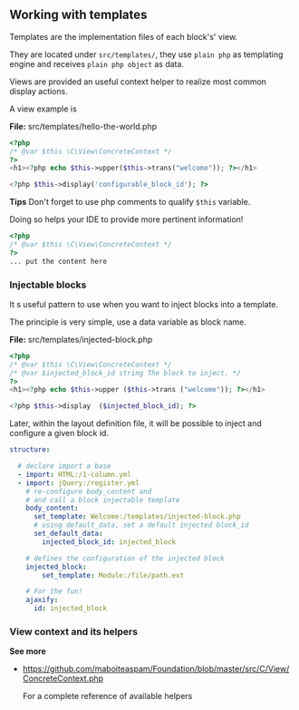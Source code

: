 ## Working with templates

Templates are the implementation files of each block's' view.

They are located under `src/templates/`,
they use `plain php` as templating engine
and receives `plain php object` as data.

Views are provided an useful context helper to
realize most common display actions.

A view example is

__File:__ src/templates/hello-the-world.php
```php
<?php
/* @var $this \C\View\ConcreteContext */
?>
<h1><?php echo $this->upper($this->trans("welcome")); ?></h1>

<?php $this->display('configurable_block_id'); ?>
```

__Tips__
Don't forget to use php comments to qualify `$this` variable.

Doing so helps your IDE to provide more pertinent information!

```php
<?php
/* @var $this \C\View\ConcreteContext */
?>
... put the content here
```

### Injectable blocks

It s useful pattern to use when you want to inject blocks into a template.

The principle is very simple, use a data variable as block name.

__File:__ src/templates/injected-block.php
```php
<?php
/* @var $this \C\View\ConcreteContext */
/* @var $injected_block_id string The block to inject. */
?>
<h1><?php echo $this->upper ($this->trans ("welcome")); ?></h1>

<?php $this->display  ($injected_block_id); ?>
```

Later, within the layout definition file,
it will be possible to inject and configure a given block id.


```yml
structure:

  # declare import a base
  - import: HTML:/1-column.yml
  - import: jQuery:/register.yml
    # re-configure body_content and
    # and call a block injectable template
    body_content:
      set_template: Welcome:/templates/injected-block.php
      # using default_data, set a default injected block_id
      set_default_data:
        injected_block_id: injected_block

    # defines the configuration of the injected block
    injected_block:
        set_template: Module:/file/path.ext

    # For the fun!
    ajaxify:
      id: injected_block
```

### View context and its helpers

__See more__
- https://github.com/maboiteaspam/Foundation/blob/master/src/C/View/ConcreteContext.php

    For a complete reference of available helpers

